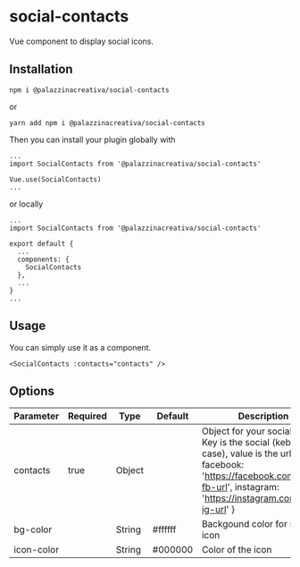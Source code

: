 # social-contacts
Vue component to display social icons.
## Installation
```
npm i @palazzinacreativa/social-contacts
```
or
```
yarn add npm i @palazzinacreativa/social-contacts
```

Then you can install your plugin globally with
```
...
import SocialContacts from '@palazzinacreativa/social-contacts'

Vue.use(SocialContacts)
...
```
or locally
```
...
import SocialContacts from '@palazzinacreativa/social-contacts'

export default {
  ...
  components: {
    SocialContacts
  },
  ...
}
...
```
## Usage
You can simply use it as a component.
```
<SocialContacts :contacts="contacts" />
```

## Options
| Parameter    | Required | Type            | Default                                        | Description                                                                                                                                                                                                                                                                                                                                                                                                                                                                                                                                                                                                              |
|--------------|----------|-----------------|------------------------------------------------|--------------------------------------------------------------------------------------------------------------------------------------------------------------------------------------------------------------------------------------------------------------------------------------------------------------------------------------------------------------------------------------------------------------------------------------------------------------------------------------------------------------------------------------------------------------------------------------------------------------------------|
| contacts          | true     | Object          |                                                | Object for your social links. Key is the social (kebab case), value is the url. Eg: { facebook: 'https://facebook.com/your-fb-url', instagram: 'https://instagram.com/your-ig-url' }                                                                                                                                                                                                                                                                                                                                                                                                                                                                                                                                                                                                 |
| bg-color          |          | String          |           #ffffff                                     | Backgound color for social icon                                                                                                                                                                                                                                                                                                                                                                                                                                                                                                                                                                                    |
| icon-color        |          | String          |             #000000                                   | Color of the icon                                                                                                                                                                                                                                                                                                                                                                                                                                                                                                                                                                                                                                                                                                              |
